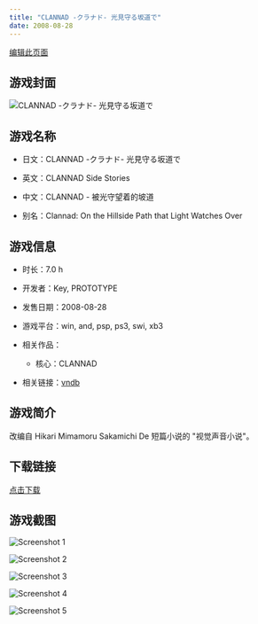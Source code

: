 ```yaml
---
title: "CLANNAD -クラナド- 光見守る坂道で"
date: 2008-08-28
---
```

[编辑此页面](https://github.com/ACG-3/ADV3-source/blob/main/source/_posts/games/CLANNAD%20-%E3%82%AF%E3%83%A9%E3%83%8A%E3%83%89-%20%E5%85%89%E8%A6%8B%E5%AE%88%E3%82%8B%E5%9D%82%E9%81%93%E3%81%A7.md)

## 游戏封面

![CLANNAD -クラナド- 光見守る坂道で](https%3A//pan.timero.xyz/onedrive/img_lib_001/CLANNAD%20-%E3%82%AF%E3%83%A9%E3%83%8A%E3%83%89-%20%E5%85%89%E8%A6%8B%E5%AE%88%E3%82%8B%E5%9D%82%E9%81%93%E3%81%A7_cover.avif)


## 游戏名称

- 日文：CLANNAD -クラナド- 光見守る坂道で
- 英文：CLANNAD Side Stories
- 中文：CLANNAD - 被光守望着的坡道

- 别名：Clannad: On the Hillside Path that Light Watches Over


## 游戏信息

- 时长：7.0 h
- 开发者：Key, PROTOTYPE
- 发售日期：2008-08-28
- 游戏平台：win, and, psp, ps3, swi, xb3
- 相关作品：
   - 核心：CLANNAD

- 相关链接：[vndb](https://vndb.org/v4060)


## 游戏简介

改编自 Hikari Mimamoru Sakamichi De 短篇小说的 "视觉声音小说"。


## 下载链接

[点击下载](https://pan.timero.xyz/onedrive/adv_lib_001/CLANNAD%20-%E3%82%AF%E3%83%A9%E3%83%8A%E3%83%89-%20%E5%85%89%E8%A6%8B%E5%AE%88%E3%82%8B%E5%9D%82%E9%81%93%E3%81%A7)


## 游戏截图


![Screenshot 1](https%3A//pan.timero.xyz/onedrive/img_lib_001/CLANNAD%20-%E3%82%AF%E3%83%A9%E3%83%8A%E3%83%89-%20%E5%85%89%E8%A6%8B%E5%AE%88%E3%82%8B%E5%9D%82%E9%81%93%E3%81%A7_Screenshot_1.avif)

![Screenshot 2](https%3A//pan.timero.xyz/onedrive/img_lib_001/CLANNAD%20-%E3%82%AF%E3%83%A9%E3%83%8A%E3%83%89-%20%E5%85%89%E8%A6%8B%E5%AE%88%E3%82%8B%E5%9D%82%E9%81%93%E3%81%A7_Screenshot_2.avif)

![Screenshot 3](https%3A//pan.timero.xyz/onedrive/img_lib_001/CLANNAD%20-%E3%82%AF%E3%83%A9%E3%83%8A%E3%83%89-%20%E5%85%89%E8%A6%8B%E5%AE%88%E3%82%8B%E5%9D%82%E9%81%93%E3%81%A7_Screenshot_3.avif)

![Screenshot 4](https%3A//pan.timero.xyz/onedrive/img_lib_001/CLANNAD%20-%E3%82%AF%E3%83%A9%E3%83%8A%E3%83%89-%20%E5%85%89%E8%A6%8B%E5%AE%88%E3%82%8B%E5%9D%82%E9%81%93%E3%81%A7_Screenshot_4.avif)

![Screenshot 5](https%3A//pan.timero.xyz/onedrive/img_lib_001/CLANNAD%20-%E3%82%AF%E3%83%A9%E3%83%8A%E3%83%89-%20%E5%85%89%E8%A6%8B%E5%AE%88%E3%82%8B%E5%9D%82%E9%81%93%E3%81%A7_Screenshot_5.avif)

